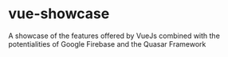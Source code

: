 # vue-showcase
A showcase of the features offered by VueJs combined with the potentialities of Google Firebase and the Quasar Framework

